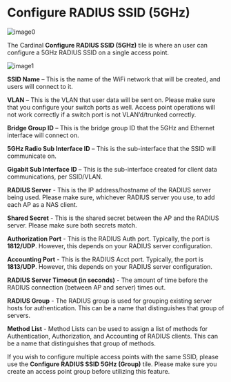 Configure RADIUS SSID (5GHz)
============================

![image0](http://cardinal.mcclunetechnologies.net/wp-content/uploads/2017/10/img_59f7e8179c6d4.png)

The Cardinal **Configure RADIUS SSID (5GHz)** tile is where an user can
configure a 5GHz RADIUS SSID on a single access point.

![image1](http://cardinal.mcclunetechnologies.net/wp-content/uploads/2017/10/img_59f7e7d3c404a.png)

**SSID Name** – This is the name of the WiFi network that will be
created, and users will connect to it.

**VLAN** – This is the VLAN that user data will be sent on. Please make
sure that you configure your switch ports as well. Access point
operations will not work correctly if a switch port is not
VLAN’d/trunked correctly.

**Bridge Group ID** – This is the bridge group ID that the 5GHz and
Ethernet interface will connect on.

**5GHz Radio Sub Interface ID** – This is the sub-interface that the
SSID will communicate on.

**Gigabit Sub Interface ID** – This is the sub-interface created for
client data communications, per SSID/VLAN.

**RADIUS Server** - This is the IP address/hostname of the RADIUS server
being used. Please make sure, whichever RADIUS server you use, to add
each AP as a NAS client.

**Shared Secret** - This is the shared secret between the AP and the
RADIUS server. Please make sure both secrets match.

**Authorization Port** - This is the RADIUS Auth port. Typically, the
port is **1812/UDP**. However, this depends on your RADIUS server
configuration.

**Accounting Port** - This is the RADIUS Acct port. Typically, the port
is **1813/UDP**. However, this depends on your RADIUS server
configuration.

**RADIUS Server Timeout (in seconds)** - The amount of time before the
RADIUS connection (between AP and server) times out.

**RADIUS Group** - The RADIUS group is used for grouping existing server
hosts for authentication. This can be a name that distinguishes that
group of servers.

**Method List** - Method Lists can be used to assign a list of methods
for Authentication, Authorization, and Accounting of RADIUS clients.
This can be a name that distinguishes that group of methods.

If you wish to configure multiple access points with the same SSID,
please use the **Configure RADIUS SSID 5GHz (Group)** tile. Please make
sure you create an access point group before utilizing this feature.
